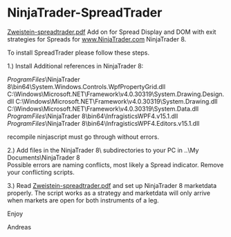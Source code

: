 # NinjaTrader-SpreadTrader
<a href="Zweistein-SpreadTrader.pdf">Zweistein-spreadtrader.pdf</a>
Add on for Spread Display and DOM  with exit strategies for Spreads for www.NinjaTrader.com NinjaTrader 8.

To install SpreadTrader please follow these steps.

1.) Install Additional references in NinjaTrader 8:

 *ProgramFiles*\NinjaTrader 8\bin64\System.Windows.Controls.WpfPropertyGrid.dll
 C:\Windows\Microsoft.NET\Framework\v4.0.30319\System.Drawing.Design.dll
 C:\Windows\Microsoft.NET\Framework\v4.0.30319\System.Drawing.dll
 C:\Windows\Microsoft.NET\Framework\v4.0.30319\System.Data.dll
 *ProgramFiles*\NinjaTrader 8\bin64\InfragisticsWPF4.v15.1.dll
 *ProgramFiles*\NinjaTrader 8\bin64\InfragisticsWPF4.Editors.v15.1.dll
 
 recompile ninjascript must go through without errors.
 
 2.) Add files in the NinjaTrader 8\ subdirectories to your PC  in  ..\My Documents\NinjaTrader 8\
 Possible errors are naming conflicts, most likely a Spread indicator. Remove your conflicting scripts.
 
 3.) Read <a href="Zweistein-SpreadTrader.pdf">Zweistein-spreadtrader.pdf</a> and set up NinjaTrader 8 marketdata properly. The script works as a strategy and marketdata will only arrive when markets are open for both instruments of a leg.
 
 Enjoy
 
 Andreas


